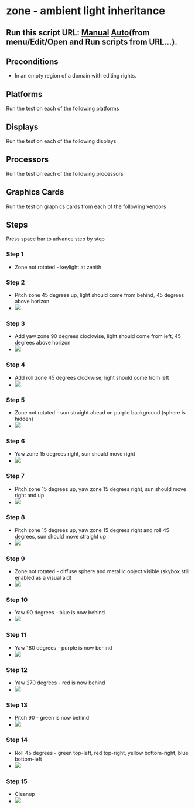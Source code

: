 # zone - ambient light inheritance
## Run this script URL: [Manual](./test.js?raw=true)   [Auto](./testAuto.js?raw=true)(from menu/Edit/Open and Run scripts from URL...).

## Preconditions
- In an empty region of a domain with editing rights.

## Platforms
Run the test on each of the following platforms
## Displays
Run the test on each of the following displays
## Processors
Run the test on each of the following processors
## Graphics Cards
Run the test on graphics cards from each of the following vendors
## Steps
Press space bar to advance step by step

### Step 1
- Zone not rotated - keylight at zenith
### Step 2
- Pitch zone 45 degrees up, light should come from behind, 45 degrees above horizon
- ![](./ExpectedImage_00000.png)
### Step 3
- Add yaw zone 90 degrees clockwise, light should come from left, 45 degrees above horizon
- ![](./ExpectedImage_00001.png)
### Step 4
- Add roll zone 45 degrees clockwise, light should come from left
- ![](./ExpectedImage_00002.png)
### Step 5
- Zone not rotated - sun straight ahead on purple background (sphere is hidden)
- ![](./ExpectedImage_00003.png)
### Step 6
- Yaw zone 15 degrees right, sun should move right
- ![](./ExpectedImage_00004.png)
### Step 7
- Pitch zone 15 degrees up, yaw zone 15 degrees right, sun should move right and up
- ![](./ExpectedImage_00005.png)
### Step 8
- Pitch zone 15 degrees up, yaw zone 15 degrees right and roll 45 degrees, sun should move straight up
- ![](./ExpectedImage_00006.png)
### Step 9
- Zone not rotated - diffuse sphere and metallic object visible (skybox still enabled as a visual aid)
- ![](./ExpectedImage_00007.png)
### Step 10
- Yaw 90 degrees - blue is now behind
- ![](./ExpectedImage_00008.png)
### Step 11
- Yaw 180 degrees - purple is now behind
- ![](./ExpectedImage_00009.png)
### Step 12
- Yaw 270 degrees - red is now behind
- ![](./ExpectedImage_00010.png)
### Step 13
- Pitch 90 - green is now behind
- ![](./ExpectedImage_00011.png)
### Step 14
- Roll 45 degrees - green top-left, red top-right, yellow bottom-right, blue bottom-left
- ![](./ExpectedImage_00012.png)
### Step 15
- Cleanup
- ![](./ExpectedImage_00013.png)
